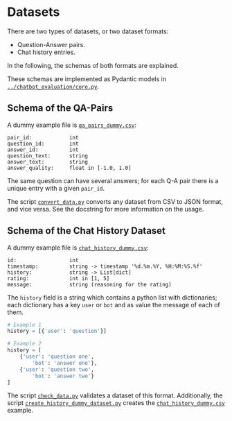# Datasets

There are two types of datasets, or two dataset formats:

- Question-Answer pairs.
- Chat history entries.

In the following, the schemas of both formats are explained.

These schemas are implemented as Pydantic models in [`../chatbot_evaluation/core.py`](../chatbot_evaluation/core.py).

## Schema of the QA-Pairs

A dummy example file is [`qa_pairs_dummy.csv`](./qa_pairs_dummy.csv):

```
pair_id:            int
question_id:        int
answer_id:          int
question_text:      string
answer_text:        string
answer_quality:     float in [-1.0, 1.0]
```

The same question can have several answers; for each Q-A pair there is a unique entry with a given `pair_id`.

The script [`convert_data.py`](./convert_data.py) converts any dataset from CSV to JSON format, and vice versa.
See the docstring for more information on the usage.

## Schema of the Chat History Dataset

A dummy example file is [`chat_history_dummy.csv`](./chat_history_dummy.csv):

```
id:                 int
timestamp:          string -> timestamp '%d.%m.%Y, %H:%M:%S.%f'
history:            string -> List[dict]
rating:             int in [1, 5]
message:            string (reasoning for the rating)
```

The `history` field is a string which contains a python list with dictionaries; each dictionary has a key `user` or `bot` and as value the message of each of them.

```python
# Example 1
history = [{'user': 'question'}]

# Example 2
history = [
    {'user': 'question one',
        'bot': 'answer one'},
    {'user': 'question two',
        'bot': 'answer two'}
]
```

The script [`check_data.py`](./check_data.py) validates a dataset of this format. Additionally, the script [`create_history_dummy_dataset.py`](./create_history_dummy_dataset.py) creates the [`chat_history_dummy.csv`](./chat_history_dummy.csv) example.

